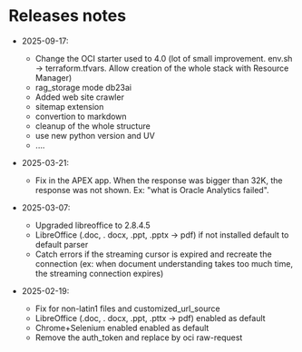 # Releases notes
- 2025-09-17:
    - Change the OCI starter used to 4.0 (lot of small improvement. env.sh -> terraform.tfvars. Allow creation of the whole stack with Resource Manager)
    - rag_storage mode db23ai 
    - Added web site crawler 
    - sitemap extension
    - convertion to markdown
    - cleanup of the whole structure
    - use new python version and UV
    - ....
- 2025-03-21: 
    - Fix in the APEX app. When the response was bigger than 32K, the response was not shown. Ex: "what is Oracle Analytics failed".
    
- 2025-03-07: 
    - Upgraded libreoffice to 2.8.4.5
    - LibreOffice (.doc, . docx, .ppt, .pptx -> pdf) if not installed default to default parser
    - Catch errors if the streaming cursor is expired and recreate the connection (ex: when document understanding takes too much time, the streaming connection expires)
    
- 2025-02-19: 
    - Fix for non-latin1 files and customized_url_source 
    - LibreOffice (.doc, . docx, .ppt, .pttx -> pdf) enabled as default
    - Chrome+Selenium enabled enabled as default 
    - Remove the auth_token and replace by oci raw-request
